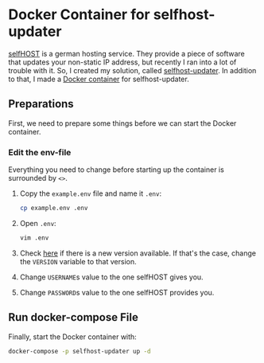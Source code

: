 # Docker Container for selfhost-updater

[selfHOST](https://selfhost.de/cgi-bin/selfhost) is a german hosting service. They provide a piece of
software that updates your non-static IP address, but recently I ran into a lot of trouble with it.
So, I created my solution, called [selfhost-updater](https://gitlab.com/lazymedia/selfhost-updater).
In addition to that, I made a [Docker container](https://hub.docker.com/r/sawrz/selfhost-updater) for
selfhost-updater.

## Preparations

First, we need to prepare some things before we can start the Docker container.

### Edit the env-file

Everything you need to change before starting up the container is surrounded by `<>`.

1. Copy the `example.env` file and name it `.env`:

    ``` bash
    cp example.env .env
    ```

1. Open `.env`:

    ``` bash
    vim .env
    ```

1. Check [here](https://hub.docker.com/r/sawrz/selfhost-updater/tags) if there is a new version
available. If that's the case, change the `VERSION` variable to that version.

1. Change `USERNAME`s value to the one selfHOST gives you.
1. Change `PASSWORD`s value to the one selfHOST provides you.

## Run docker-compose File

Finally, start the Docker container with:

``` bash
docker-compose -p selfhost-updater up -d
```
